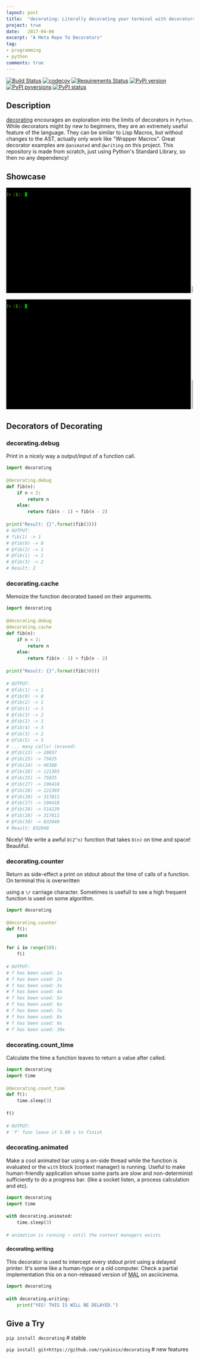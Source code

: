 ```yaml
---
layout: post
title:  "decorating: Literally decorating your terminal with decorators"
project: true
date:   2017-04-06
excerpt: "A Meta Repo To Decorators"
tag:
- programming
- python
comments: true
---
```


[![Build Status](https://travis-ci.org/ryukinix/decorating.svg?branch=master)](https://travis-ci.org/ryukinix/decorating)
[![codecov](https://codecov.io/gh/ryukinix/decorating/branch/master/graph/badge.svg)](https://codecov.io/gh/ryukinix/decorating)
[![Requirements Status](https://requires.io/github/ryukinix/decorating/requirements.svg?branch=master)](https://requires.io/github/ryukinix/decorating/requirements/?branch=master)
[![PyPi version](https://img.shields.io/pypi/v/decorating.svg)](https://pypi.python.org/pypi/decorating/)
[![PyPI pyversions](https://img.shields.io/pypi/pyversions/decorating.svg)](https://pypi.python.org/pypi/decorating/)
[![PyPI status](https://img.shields.io/pypi/status/decorating.svg)](https://pypi.python.org/pypi/decorating/)

## Description

[decorating](https://github.com/ryukinix/decorating) encourages an exploration into the limits of decorators in `Python`. While decorators might by new to beginners, they are an extremely useful feature of the language. They can be similar to Lisp Macros, but without changes to the AST, actually only work like "Wrapper Macros". Great decorator examples are `@animated` and `@writing` on this project. This repository is made from scratch, just using Python's Standard Library, so then no any dependency!



## Showcase

![animated-simple](../assets/posts/decorating/animated-simple.gif)

![animated-simple](../assets/posts/decorating/animated-nested.gif)

## Decorators of Decorating

### decorating.debug

Print in a nicely way a output/input of a function call.

```python
import decorating

@decorating.debug
def fib(n):
    if n < 2:
        return n
    else:
        return fib(n - 1) + fib(n - 2)

print("Result: {}".format(fib(3)))
# OUTPUT:
# fib(1) -> 1
# @fib(0) -> 0
# @fib(2) -> 1
# @fib(1) -> 1
# @fib(3) -> 2
# Result: 2
```



### decorating.cache

Memoize the function decorated based on their arguments.

```python
import decorating

@decorating.debug
@decorating.cache
def fib(n):
    if n < 2:
        return n
    else:
        return fib(n - 1) + fib(n - 2)

print("Result: {}".format(fib(30)))

# OUTPUT:
# @fib(1) -> 1
# @fib(0) -> 0
# @fib(2) -> 1
# @fib(1) -> 1
# @fib(3) -> 2
# @fib(2) -> 1
# @fib(4) -> 3
# @fib(3) -> 2
# @fib(5) -> 5
# ... many calls! (erased)
# @fib(23) -> 28657
# @fib(25) -> 75025
# @fib(24) -> 46368
# @fib(26) -> 121393
# @fib(25) -> 75025
# @fib(27) -> 196418
# @fib(26) -> 121393
# @fib(28) -> 317811
# @fib(27) -> 196418
# @fib(29) -> 514229
# @fib(28) -> 317811
# @fib(30) -> 832040
# Result: 832040
```

Nicely! We write a awful `O(2^n)` function that takes `O(n)` on time and space! Beautiful.

### decorating.counter

Return as side-effect a print on stdout about the time of calls of a function. On terminal this is overwritten

using a `\r` carriage character. Sometimes is usefull to see a high frequent function is used on some algorithm.

```python
import decorating

@decorating.counter
def f():
    pass

for i in range(10):
    f()

# OUTPUT:
# f has been used: 1x
# f has been used: 2x
# f has been used: 3x
# f has been used: 4x
# f has been used: 5x
# f has been used: 6x
# f has been used: 7x
# f has been used: 8x
# f has been used: 9x
# f has been used: 10x
```

### **decorating.count_time**

Calculate the time a function leaves to return a value after called.

```python
import decorating
import time

@decorating.count_time
def f():
    time.sleep(3)

f()

# OUTPUT:
# 'f' func leave it 3.00 s to finish
```

### decorating.animated

Make a cool animated bar using a on-side thread while the function is evaluated or the `with` block (context manager) is running. Useful to make human-friendly application whose some parts are slow and non-determinist sufficiently to do a progress bar. (like a socket listen, a process calculation and etc).

```python
import decorating
import time

with decorating.animated:
	time.sleep(3)

# animation is running ~ until the context managers exists
```

#### decorating.writing

This decorator is used to intercept every stdout print using a delayed printer. It's some like a human-type or a old computer. Check a partial implementation this on a non-released version of [MAL](https://asciinema.org/a/ctt1rozymvsqmeipc1zrqhsxb) on asciicinema.

```python
import decorating

with decorating.writing:
	print("YES! THIS IS WILL BE DELAYED.")
```



## Give a Try

`pip install decorating` # stable

`pip install git+https://github.com/ryukinix/decorating` # new features
